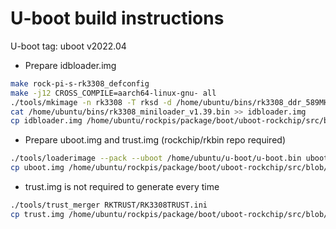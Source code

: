 # U-boot build instructions

U-boot tag: uboot v2022.04

- Prepare idbloader.img

```bash
make rock-pi-s-rk3308_defconfig
make -j12 CROSS_COMPILE=aarch64-linux-gnu- all
./tools/mkimage -n rk3308 -T rksd -d /home/ubuntu/bins/rk3308_ddr_589MHz_uart0_m0_v2.06.bin idbloader.img 
cat /home/ubuntu/bins/rk3308_miniloader_v1.39.bin >> idbloader.img 
cp idbloader.img /home/ubuntu/rockpis/package/boot/uboot-rockchip/src/blob/
```


- Prepare uboot.img and trust.img (rockchip/rkbin repo required)

```bash
./tools/loaderimage --pack --uboot /home/ubuntu/u-boot/u-boot.bin uboot.img 0x00600000
cp uboot.img /home/ubuntu/rockpis/package/boot/uboot-rockchip/src/blob/
```

- trust.img is not required to generate every time
```bash
./tools/trust_merger RKTRUST/RK3308TRUST.ini 
cp trust.img /home/ubuntu/rockpis/package/boot/uboot-rockchip/src/blob/
```